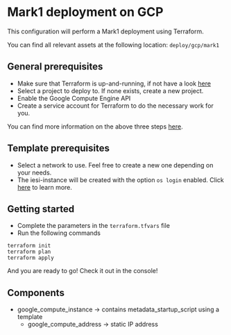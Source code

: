 # Mark1 deployment on GCP

This configuration will perform a Mark1 deployment using Terraform.

You can find all relevant assets at the following location: ```deploy/gcp/mark1```

## General prerequisites
* Make sure that Terraform is up-and-running, if not have a look [here](https://learn.hashicorp.com/terraform/gcp/intro)
* Select a project to deploy to. If none exists, create a new project.
* Enable the Google Compute Engine API
* Create a service account for Terraform to do the necessary work for you.

You can find more information on the above three steps [here](https://learn.hashicorp.com/terraform/gcp/build).

## Template prerequisites
* Select a network to use. Feel free to create a new one depending on your needs.
* The iesi-instance will be created with the option `os login` enabled. Click [here](https://cloud.google.com/compute/docs/oslogin) to learn more.

## Getting started
* Complete the parameters in the `terraform.tfvars` file
* Run the following commands

```
terraform init
terraform plan
terraform apply
```

And you are ready to go! Check it out in the console!

## Components

* google_compute_instance -> contains metadata_startup_script using a template
  * google_compute_address -> static IP address
